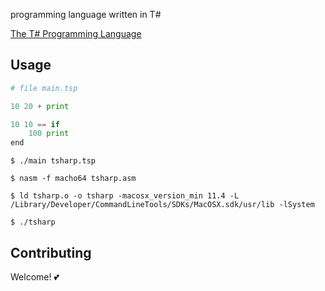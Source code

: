 programming language written in T# 

[The T# Programming Language](https://github.com/Tsharp-lang/Tsharp)


## Usage
```python
# file main.tsp

10 20 + print

10 10 == if
    100 print
end

```


```
$ ./main tsharp.tsp

$ nasm -f macho64 tsharp.asm

$ ld tsharp.o -o tsharp -macosx_version_min 11.4 -L /Library/Developer/CommandLineTools/SDKs/MacOSX.sdk/usr/lib -lSystem

$ ./tsharp
```

## Contributing
Welcome! 💕

